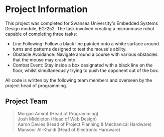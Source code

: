 # Project Information

This project was completed for Swansea University's Embedded Systems Design module, EG-252. The task involved creating a micromouse robot capable of completing three tasks: 
- Line Following: Follow a black line painted onto a white surface around turns and patterns designed to test the mouse's ability.
- Obstacle Avoidance: Navigate around a course with various obstacles that the mouse may crash into.
- Combat Event: Stay inside a box designated with a black line on the floor, whilst simultaneously trying to push the opponent out of the box.

All code is written by the following team members and overseen by the project head of programming.

## Project Team

> Morgan Amirat (Head of Programming)  
> Josh Middleton (Head of Web Design)  
> Aaron Davies (Head of Project Planning & Mechanical Hardware)  
> Mansoor Al-Khaldi (Head of Electronic Hardware)  
